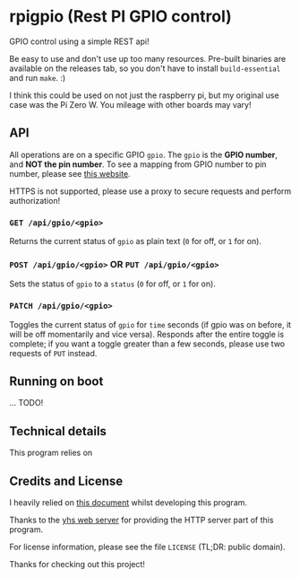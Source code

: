# rpigpio (Rest PI GPIO control)

GPIO control using a simple REST api!

Be easy to use and don't use up too many resources.
Pre-built binaries are available on the releases tab, so you don't have to install `build-essential` and run `make`. :)

I think this could be used on not just the raspberry pi, but my original use case was the Pi Zero W. You mileage with other boards may vary!

## API

All operations are on a specific GPIO `gpio`.
The `gpio` is the **GPIO number**, and **NOT the pin number**.
To see a mapping from GPIO number to pin number, please see [this website](https://www.raspberrypi-spy.co.uk/2012/06/simple-guide-to-the-rpi-gpio-header-and-pins/).

HTTPS is not supported, please use a proxy to secure requests and perform authorization!

### `GET /api/gpio/<gpio>`

Returns the current status of `gpio` as plain text (`0` for off, or `1` for on).

### `POST /api/gpio/<gpio>` OR `PUT /api/gpio/<gpio>`

Sets the status of `gpio` to a `status` (`0` for off, or `1` for on).

### `PATCH /api/gpio/<gpio>`

Toggles the current status of `gpio` for `time` seconds (if gpio was on before, it will be off momentarily and vice versa).
Responds after the entire toggle is complete; if you want a toggle greater than a few seconds, please use two requests of `PUT` instead.

## Running on boot

... TODO!

## Technical details

This program relies on 

## Credits and License

I heavily relied on [this document](https://www.kernel.org/doc/Documentation/gpio/sysfs.txt) whilst developing this program.

Thanks to the [yhs web server](https://github.com/tom-seddon/yhs) for providing the HTTP server part of this program.

For license information, please see the file `LICENSE` (TL;DR: public domain).

Thanks for checking out this project!
